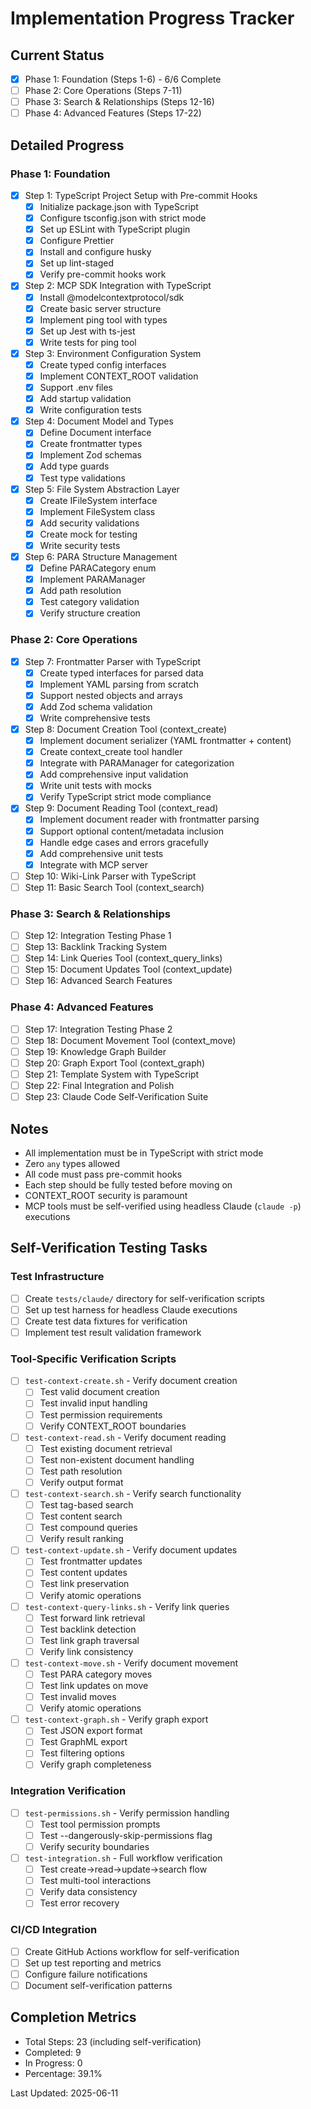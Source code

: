 # Implementation Progress Tracker

## Current Status

- [x] Phase 1: Foundation (Steps 1-6) - 6/6 Complete
- [ ] Phase 2: Core Operations (Steps 7-11)
- [ ] Phase 3: Search & Relationships (Steps 12-16)
- [ ] Phase 4: Advanced Features (Steps 17-22)

## Detailed Progress

### Phase 1: Foundation

- [x] Step 1: TypeScript Project Setup with Pre-commit Hooks
  - [x] Initialize package.json with TypeScript
  - [x] Configure tsconfig.json with strict mode
  - [x] Set up ESLint with TypeScript plugin
  - [x] Configure Prettier
  - [x] Install and configure husky
  - [x] Set up lint-staged
  - [x] Verify pre-commit hooks work
- [x] Step 2: MCP SDK Integration with TypeScript
  - [x] Install @modelcontextprotocol/sdk
  - [x] Create basic server structure
  - [x] Implement ping tool with types
  - [x] Set up Jest with ts-jest
  - [x] Write tests for ping tool
- [x] Step 3: Environment Configuration System
  - [x] Create typed config interfaces
  - [x] Implement CONTEXT_ROOT validation
  - [x] Support .env files
  - [x] Add startup validation
  - [x] Write configuration tests
- [x] Step 4: Document Model and Types
  - [x] Define Document interface
  - [x] Create frontmatter types
  - [x] Implement Zod schemas
  - [x] Add type guards
  - [x] Test type validations
- [x] Step 5: File System Abstraction Layer
  - [x] Create IFileSystem interface
  - [x] Implement FileSystem class
  - [x] Add security validations
  - [x] Create mock for testing
  - [x] Write security tests
- [x] Step 6: PARA Structure Management
  - [x] Define PARACategory enum
  - [x] Implement PARAManager
  - [x] Add path resolution
  - [x] Test category validation
  - [x] Verify structure creation

### Phase 2: Core Operations

- [x] Step 7: Frontmatter Parser with TypeScript
  - [x] Create typed interfaces for parsed data
  - [x] Implement YAML parsing from scratch
  - [x] Support nested objects and arrays
  - [x] Add Zod schema validation
  - [x] Write comprehensive tests
- [x] Step 8: Document Creation Tool (context_create)
  - [x] Implement document serializer (YAML frontmatter + content)
  - [x] Create context_create tool handler
  - [x] Integrate with PARAManager for categorization
  - [x] Add comprehensive input validation
  - [x] Write unit tests with mocks
  - [x] Verify TypeScript strict mode compliance
- [x] Step 9: Document Reading Tool (context_read)
  - [x] Implement document reader with frontmatter parsing
  - [x] Support optional content/metadata inclusion
  - [x] Handle edge cases and errors gracefully
  - [x] Add comprehensive unit tests
  - [x] Integrate with MCP server
- [ ] Step 10: Wiki-Link Parser with TypeScript
- [ ] Step 11: Basic Search Tool (context_search)

### Phase 3: Search & Relationships

- [ ] Step 12: Integration Testing Phase 1
- [ ] Step 13: Backlink Tracking System
- [ ] Step 14: Link Queries Tool (context_query_links)
- [ ] Step 15: Document Updates Tool (context_update)
- [ ] Step 16: Advanced Search Features

### Phase 4: Advanced Features

- [ ] Step 17: Integration Testing Phase 2
- [ ] Step 18: Document Movement Tool (context_move)
- [ ] Step 19: Knowledge Graph Builder
- [ ] Step 20: Graph Export Tool (context_graph)
- [ ] Step 21: Template System with TypeScript
- [ ] Step 22: Final Integration and Polish
- [ ] Step 23: Claude Code Self-Verification Suite

## Notes

- All implementation must be in TypeScript with strict mode
- Zero `any` types allowed
- All code must pass pre-commit hooks
- Each step should be fully tested before moving on
- CONTEXT_ROOT security is paramount
- MCP tools must be self-verified using headless Claude (`claude -p`) executions

## Self-Verification Testing Tasks

### Test Infrastructure

- [ ] Create `tests/claude/` directory for self-verification scripts
- [ ] Set up test harness for headless Claude executions
- [ ] Create test data fixtures for verification
- [ ] Implement test result validation framework

### Tool-Specific Verification Scripts

- [ ] `test-context-create.sh` - Verify document creation
  - [ ] Test valid document creation
  - [ ] Test invalid input handling
  - [ ] Test permission requirements
  - [ ] Verify CONTEXT_ROOT boundaries
- [ ] `test-context-read.sh` - Verify document reading
  - [ ] Test existing document retrieval
  - [ ] Test non-existent document handling
  - [ ] Test path resolution
  - [ ] Verify output format
- [ ] `test-context-search.sh` - Verify search functionality
  - [ ] Test tag-based search
  - [ ] Test content search
  - [ ] Test compound queries
  - [ ] Verify result ranking
- [ ] `test-context-update.sh` - Verify document updates
  - [ ] Test frontmatter updates
  - [ ] Test content updates
  - [ ] Test link preservation
  - [ ] Verify atomic operations
- [ ] `test-context-query-links.sh` - Verify link queries
  - [ ] Test forward link retrieval
  - [ ] Test backlink detection
  - [ ] Test link graph traversal
  - [ ] Verify link consistency
- [ ] `test-context-move.sh` - Verify document movement
  - [ ] Test PARA category moves
  - [ ] Test link updates on move
  - [ ] Test invalid moves
  - [ ] Verify atomic operations
- [ ] `test-context-graph.sh` - Verify graph export
  - [ ] Test JSON export format
  - [ ] Test GraphML export
  - [ ] Test filtering options
  - [ ] Verify graph completeness

### Integration Verification

- [ ] `test-permissions.sh` - Verify permission handling
  - [ ] Test tool permission prompts
  - [ ] Test --dangerously-skip-permissions flag
  - [ ] Verify security boundaries
- [ ] `test-integration.sh` - Full workflow verification
  - [ ] Test create->read->update->search flow
  - [ ] Test multi-tool interactions
  - [ ] Verify data consistency
  - [ ] Test error recovery

### CI/CD Integration

- [ ] Create GitHub Actions workflow for self-verification
- [ ] Set up test reporting and metrics
- [ ] Configure failure notifications
- [ ] Document self-verification patterns

## Completion Metrics

- Total Steps: 23 (including self-verification)
- Completed: 9
- In Progress: 0
- Percentage: 39.1%

Last Updated: 2025-06-11
